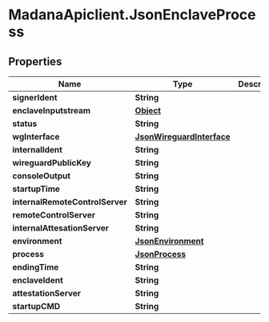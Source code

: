 # MadanaApiclient.JsonEnclaveProcess

## Properties

Name | Type | Description | Notes
------------ | ------------- | ------------- | -------------
**signerIdent** | **String** |  | [optional] 
**enclaveInputstream** | [**Object**](.md) |  | [optional] 
**status** | **String** |  | [optional] 
**wgInterface** | [**JsonWireguardInterface**](JsonWireguardInterface.md) |  | [optional] 
**internalIdent** | **String** |  | [optional] 
**wireguardPublicKey** | **String** |  | [optional] 
**consoleOutput** | **String** |  | [optional] 
**startupTime** | **String** |  | [optional] 
**internalRemoteControlServer** | **String** |  | [optional] 
**remoteControlServer** | **String** |  | [optional] 
**internalAttesationServer** | **String** |  | [optional] 
**environment** | [**JsonEnvironment**](JsonEnvironment.md) |  | [optional] 
**process** | [**JsonProcess**](JsonProcess.md) |  | [optional] 
**endingTime** | **String** |  | [optional] 
**enclaveIdent** | **String** |  | [optional] 
**attestationServer** | **String** |  | [optional] 
**startupCMD** | **String** |  | [optional] 


